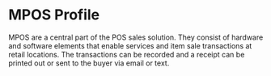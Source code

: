 # MPOS Profile

MPOS are a central part of the POS sales solution. They consist of hardware and software elements that enable services and item sale transactions at retail locations. The transactions can be recorded and a receipt can be printed out or sent to the buyer via email or text. 